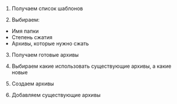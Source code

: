 1) Получаем список шаблонов

2) Выбираем: 
  - Имя папки
  - Степень сжатия
  - Архивы, которые нужно сжать

3) Получаем готовые архивы

4) Выбираем какие использовать существующие архивы, а какие новые

5) Создаем архивы

6) Добавляем существующие архивы

